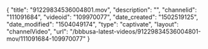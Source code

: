 {
    "title": "91229834536004801.mov",
    "description": "",
    "channelid": "111091684",
    "videoid": "109970077",
    "date_created": "1502519125",
    "date_modified": "1504049174",
    "type": "captivate",
    "layout": "channelVideo",
    "url": "\/bbbusa-latest-videos\/91229834536004801-mov\/111091684-109970077"
}